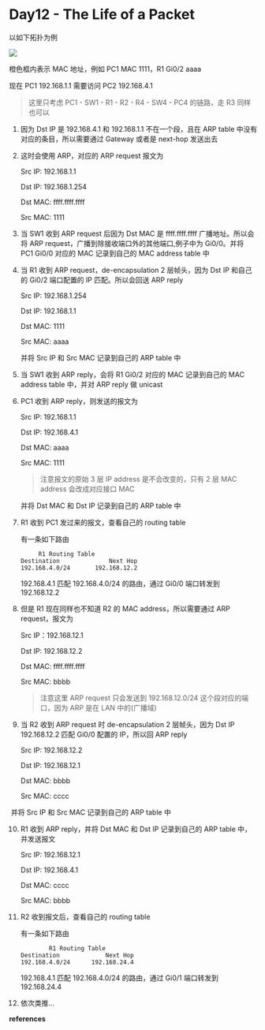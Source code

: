 # Day12 - The Life of a Packet

以如下拓扑为例

![](https://cdn.staticaly.com/gh/dhay3/image-repo@master/20230524/2023-05-25_16-05.6gesqr387aww.webp)

橙色框内表示 MAC 地址，例如 PC1 MAC 1111，R1 Gi0/2 aaaa

现在 PC1 192.168.1.1 需要访问 PC2 192.168.4.1

> 这里只考虑 PC1 - SW1 - R1 - R2 - R4 - SW4 - PC4 的链路，走 R3 同样也可以

1. 因为 Dst IP 是 192.168.4.1 和 192.168.1.1 不在一个段，且在 ARP table 中没有对应的条目，所以需要通过 Gateway 或者是 next-hop 发送出去

2. 这时会使用 ARP，对应的 ARP request 报文为

   Src IP: 192.168.1.1

   Dst IP: 192.168.1.254

   Dst MAC: ffff.ffff.ffff

   Src MAC: 1111

3. 当 SW1 收到 ARP request 后因为 Dst MAC 是 ffff.ffff.ffff 广播地址。所以会将 ARP request，广播到除接收端口外的其他端口,例子中为 Gi0/0。并将 PC1 Gi0/0 对应的 MAC 记录到自己的 MAC address table 中

4. 当 R1 收到 ARP request，de-encapsulation 2 层帧头，因为 Dst IP 和自己的 Gi0/2 端口配置的 IP 匹配。所以会回送 ARP reply

   Src IP: 192.168.1.254

   Dst IP: 192.168.1.1

   Dst MAC: 1111

   Src MAC: aaaa

   并将 Src IP 和 Src MAC 记录到自己的 ARP table 中

5. 当 SW1 收到 ARP reply，会将 R1 Gi0/2 对应的 MAC 记录到自己的 MAC address table 中，并对 ARP reply 做 unicast

6. PC1 收到 ARP reply，则发送的报文为

   Src IP: 192.168.1.1

   Dst IP: 192.168.4.1

   Dst MAC: aaaa

   Src MAC: 1111

   > 注意报文的原始 3 层 IP address 是不会改变的，只有 2 层 MAC address 会改成对应接口 MAC

   并将 Dst MAC 和 Dst IP 记录到自己的 ARP table 中

7. R1 收到 PC1 发过来的报文，查看自己的 routing table

   有一条如下路由

   ```
   		R1 Routing Table
   Destination				Next Hop
   192.168.4.0/24		192.168.12.2
   ```

   192.168.4.1 匹配 192.168.4.0/24 的路由，通过 Gi0/0 端口转发到 192.168.12.2

8. 但是 R1 现在同样也不知道 R2 的 MAC address，所以需要通过 ARP request，报文为

   Src IP：192.168.12.1

   Dst IP: 192.168.12.2

   Dst MAC: ffff.ffff.ffff

   Src MAC: bbbb

   > 注意这里 ARP request 只会发送到 192.168.12.0/24 这个段对应的端口，因为 ARP 是在 LAN 中的(广播域)

9. 当 R2 收到 ARP request 时 de-encapsulation 2 层帧头，因为 Dst IP 192.168.12.2 匹配 Gi0/0 配置的 IP，所以回 ARP reply

   Src IP: 192.168.12.2

   Dst IP: 192.168.12.1

   Dst MAC: bbbb

   Src MAC: cccc

​		并将 Src IP 和 Src MAC 记录到自己的 ARP table 中

10. R1 收到 ARP reply，并将 Dst MAC 和 Dst IP 记录到自己的 ARP table 中，并发送报文

    Src IP: 192.168.12.1

    Dst IP: 192.168.4.1

    Dst MAC: cccc

    Src MAC: bbbb

11. R2 收到报文后，查看自己的 routing table

    有一条如下路由

    ```
    		R1 Routing Table
    Destination				Next Hop
    192.168.4.0/24		192.168.24.4
    ```

    192.168.4.1 匹配 192.168.4.0/24 的路由，通过 Gi0/1 端口转发到 192.168.24.4

12. 依次类推...



**references**

[^jeremy’s IT Lab]:https://www.youtube.com/watch?v=aHwAm8GYbn8&list=PLxbwE86jKRgMpuZuLBivzlM8s2Dk5lXBQ&index=19
[^ARP]:https://help.ui.com/hc/en-us/articles/115005984408-Intro-to-Networking-Address-Resolution-Protocol-ARP-